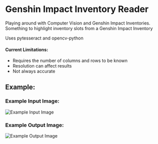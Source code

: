 # Genshin Impact Inventory Reader
Playing around with Computer Vision and Genshin Impact Inventories.
Something to highlight inventory slots from a Genshin Impact Inventory

Uses pytesseract and opencv-python

#### Current Limitations:
- Requires the number of columns and rows to be known
- Resolution can affect results
- Not always accurate

## Example:
### Example Input Image: 
![Example Input Image](https://files.timothyji.com/projects/genshin-reader/ex.png)
### Example Output Image:
![Example Output Image](https://files.timothyji.com/projects/genshin-reader/ex_postreader.png)
